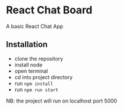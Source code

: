 # React Chat Board
A basic React Chat App

## Installation 
- clone the repository
- install node
- open terminal
- cd into project directory
- run `npm install`
- run `npm run start`

NB: the project will run on localhost port 5000
